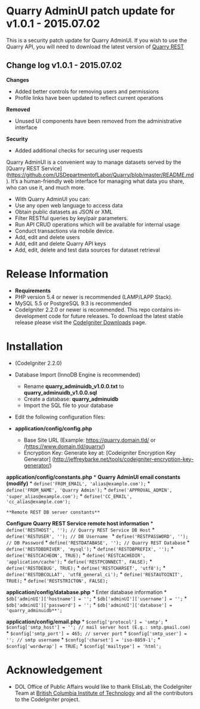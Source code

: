 # Quarry AdminUI patch update for v1.0.1 - 2015.07.02

This is a security patch update for Quarry AdminUI. If you wish to use the Quarry API, you will need to download the latest version of [Quarry REST](https://github.com/USDepartmentofLabor/Quarry/) 

## Change log v1.0.1 - 2015.07.02

**Changes**
* Added better controls for removing users and permissions
* Profile links have been updated to reflect current operations
  
**Removed**
* Unused UI components have been removed from the administrative interface
  
**Security**
* Added additional checks for securing user requests

Quarry AdminUI is a convenient way to manage datasets served by the [Quarry REST Service] (https://github.com/USDepartmentofLabor/Quarry/blob/master/README.md). It’s a human-friendly web interface for managing what data you share, who can use it, and much more.

* With Quarry AdminUI you can:
 * Use any open web language to access data
 * Obtain public datasets as JSON or XML
 * Filter RESTful queries by key/pair parameters.
 * Run API CRUD operations which will be available for internal usage
 * Conduct transactions via mobile device.
 * Add, edit and delete users
 * Add, edit and delete Quarry API keys
 * Add, edit, delete  and test data sources for dataset retrieval

# Release Information
* **Requirements**
* PHP version 5.4 or newer is recommended (LAMP/LAPP Stack).
* MySQL 5.5 or PostgreSQL 9.3 is recommended
* CodeIgniter 2.2.0 or newer is recommended. This repo contains in-development code for future releases. To download the
latest stable release please visit the [CodeIgniter Downloads](http://www.codeigniter.com/download) page.

# Installation
* (CodeIgniter 2.2.0)
* Database Import (InnoDB Engine is recommended)
  * Rename **quarry_adminuidb_v1.0.0.txt** to **quarry_adminuidb_v1.0.0.sql**
  * Create a database: **quarry_adminuidb**
  * Import the SQL file to your database

* Edit the following configuration files:
*  **application/config/config.php**
    * Base Site URL (Example: https://quarry.domain.tld/ or /https://www.domain.tld/quarry/)
    * Encryption Key: Generate key at: [Codeigniter Encryption Key Generator] (http://jeffreybarke.net/tools/codeigniter-encryption-key-generator/)
  
  **application/config/constants.php**
    * **Quarry AdminUI email constants (modify)**
	* `define('FROM_EMAIL', 'alias@example.com');`
	* `define('FROM_NAME', 'Quarry Admin');`
	* `define('APPROVAL_ADMIN', 'super_alias@example.com');`
	* `define('CC_EMAIL', 'cc_alias@example.com');`
	
	**Remote REST DB server constants**
  **Configure Quarry REST Service remote host information**
	* `define('RESTHOST', ''); // Quarry REST Service DB Host`
	* `define('RESTUSER', ''); // DB Username `
	* `define('RESTPASSWORD', ''); // DB Password`
	* `define('RESTDATABASE', ''); // Quarry REST Database`
	* `define('RESTDBDRIVER', 'mysql');`
	* `define('RESTDBPREFIX', '');`
	* `define('RESTCACHEON', TRUE);`
	* `define('RESTCACHEDIR', 'application/cache');`
	* `define('RESTPCONNECT', FALSE);`
	* `define('RESTDEBUG', TRUE);`
	* `define('RESTCHARSET', 'utf8');`
	* `define('RESTDBCOLLAT', 'utf8_general_ci');`
	* `define('RESTAUTOINIT', TRUE);`
	* `define('RESTSTRICTON', FALSE);`
	 
  **application/config/database.php**
    * Enter database information
    * `$db['adminUI']['hostname'] = '';`
    * `$db['adminUI']['username'] = '';`
    * `$db['adminUI']['password'] = '';`
    * `$db['adminUI']['database'] = 'quarry_adminuidb**';`
	
  **application/config/email.php**
	* `$config['protocol'] = 'smtp';`
	* `$config['smtp_host'] = ''; // mail server host (E.g.: smtp.gmail.com)`
	* `$config['smtp_port'] = 465; // server port`
	* `$config['smtp_user'] = ''; // smtp username`
	* `$config['charset'] = 'iso-8859-1';`
	* `$config['wordwrap'] = TRUE;`
	* `$config['mailtype'] = 'html';`

# Acknowledgement
* DOL Office of Public Affairs would like to thank EllisLab, the CodeIgniter Team at [British Columbia Institute of Technology](http://www.bcit.ca/) and all the
contributors to the CodeIgniter project.

